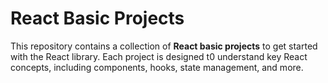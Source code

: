 # React Basic Projects

This repository contains a collection of **React basic projects** to get started with the React library. Each project is designed t0 understand key React concepts, including components, hooks, state management, and more.
